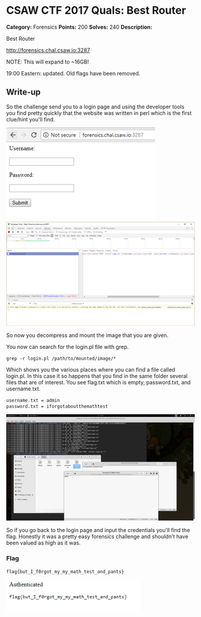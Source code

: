 # CSAW CTF 2017 Quals: Best Router

**Category:** Forensics
**Points:** 200
**Solves:** 240
**Description:**

Best Router

http://forensics.chal.csaw.io:3287

NOTE: This will expand to ~16GB!

19:00 Eastern: updated. Old flags have been removed.

## Write-up

So the challenge send you to a login page and using the developer tools you find pretty quickly that the website was written in perl which is the first clue/hint you'll find.

![Screenshot](login.PNG)
![Screenshot](devTool.PNG)


So now you decompress and mount the image that you are given. 

You now can search for the login.pl file with grep.

```
grep -r login.pl /path/to/mounted/image/*
```

Which shows you the various places where you can find a file called login.pl. In this case it so happens that you find in the same folder several files that are of interest. You see flag.txt which is empty, password.txt, and username.txt.

```
username.txt = admin
password.txt = iforgotaboutthemathtest
```


![Screenshot](steps.PNG)

So if you go back to the login page and input the credentials you'll find the flag. Honestly it was a pretty easy forensics challenge and shouldn't have been valued as high as it was. 

### Flag

`flag{but_I_f0rgot_my_my_math_test_and_pants}`

![Screenshot](flag.PNG)
